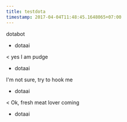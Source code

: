 ```yaml
---
title: testdota
timestamp: 2017-04-04T11:48:45.1648065+07:00
---
```


dotabot
* dotaai

< yes I am pudge
* dotaai

I'm not sure, try to hook me
* dotaai

< Ok, fresh meat lover coming
* dotaai
